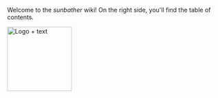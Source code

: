 Welcome to the _sunbather_ wiki! On the right side, you'll find the table of contents.

<img src="https://github.com/dlinssen/sunbather/assets/126874901/26e31e3f-e9e2-407b-af50-17272ce344e2" alt="Logo + text" width="150">

